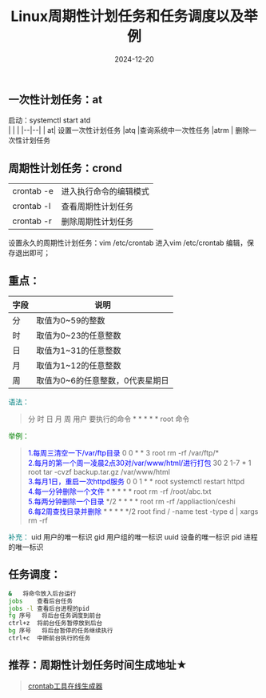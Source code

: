 ﻿---
title: Linux周期性计划任务和任务调度以及举例
icon: circle-info
order: 1
category:
  - Linux
tag:
  - Linux
  - 运维
pageview: false
date: 2024-12-20
comment: false
breadcrumb: false
---



## 一次性计划任务：at

启动：systemctl start atd<br>
|  |  |
|--|--|
| at|	设置一次性计划任务
|atq	|查询系统中一次性任务
|atrm |	删除一次性计划任务

## 周期性计划任务：crond

|  |  |
|--|--|
|crontab -e|	进入执行命令的编辑模式
|crontab -l|		查看周期性计划任务
|crontab -r|	删除周期性计划任务

设置永久的周期性计划任务：vim /etc/crontab
进入vim /etc/crontab 编辑，保存退出即可；

## 重点：

|字段|说明  |
|--|--|
| 分 | 取值为0~59的整数 |
|时|取值为0~23的任意整数
|日|取值为1~31的任意整数
|月|取值为1~12的任意整数
|周|取值为0~6的任意整数，0代表星期日

<font color=teal>语法：</font>

> 分 时 日 月 周 用户 要执行的命令
> \* * * * * root 命令

<font color=green>举例：</font>


> <font color=blue>1.每周三清空一下/var/ftp目录</font>
0 0 * * 3 root rm -rf /var/ftp/*<br>
 <font color=blue>2.每月的第一个周一凌晨2点30对/var/www/html/进行打包</font>
30 2 1-7 * 1 root  tar -cvzf backup.tar.gz /var/www/html<br>
 <font color=blue>3.每月1日，重启一次httpd服务</font>
0 0 1 * *  root systemctl restart httpd<br>
 <font color=blue>4.每一分钟删除一个文件</font>
 \* * * * * root rm -rf /root/abc.txt<br>
 <font color=blue>5.每两分钟删除一个目录</font>
 */2 * * * * root rm -rf /appliaction/ceshi<br>
  <font color=blue>6.每2周查找目录并删除</font>
 \* * * * */2 root find / -name test -type d | xargs rm -rf

<font color=teal>补充：</font>
uid	用户的唯一标识
gid	用户组的唯一标识
uuid	设备的唯一标识
pid	进程的唯一标识


## 任务调度：

```bash
&	将命令放入后台运行
jobs	查看后台任务
jobs -l	查看后台进程的pid
fg 序号	将后台任务调度到前台
ctrl+z	将前台任务暂停放到后台
bg 序号	将后台暂停的任务继续执行
ctrl+c	中断前台执行的任务
```

## 推荐：周期性计划任务时间生成地址★
>[crontab工具在线生成器](https://www.box3.cn/page/crontab.html)





